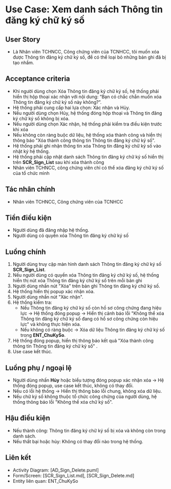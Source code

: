 # Use Case: Xem danh sách Thông tin đăng ký chữ ký số

## User Story
- Là Nhân viên TCHNCC, Công chứng viên của TCNHCC, tôi muốn xóa được Thông tin đăng ký chữ ký số, để có thể loại bỏ những bản ghi đã bị tạo nhầm.

## Acceptance criteria
- Khi người dùng chọn Xóa Thông tin đăng ký chữ ký số, hệ thống phải hiển thị hộp thoại xác nhận với nội dung: “Bạn có chắc chắn muốn xóa Thông tin đăng ký chữ ký số này không?”.
- Hệ thống phải cung cấp hai lựa chọn: Xác nhận và Hủy.
- Nếu người dùng chọn Hủy, hệ thống đóng hộp thoại và Thông tin đăng ký chữ ký số không bị xóa.
- Nếu người dùng chọn Xác nhận, hệ thống phải kiểm tra điều kiện trước khi xóa
- Nếu không còn ràng buộc dữ liệu, hệ thống xóa thành công và hiển thị thông báo "Xóa thành công thông tin Thông tin đăng ký chữ ký số".
- Hệ thống phải ghi nhận thông tin xóa Thông tin đăng ký chữ ký số vào nhật ký hệ thống. 
- Hệ thống phải cập nhật danh sách Thông tin đăng ký chữ ký số hiển thị trên **SCR_Sign_List** sau khi xóa thành công
- Nhân viên TCHNCC, công chứng viên chỉ có thể xóa đăng ký chữ ký số của tổ chức mình

## Tác nhân chính
- Nhân viên TCHNCC, Công chứng viên của TCNHCC

## Tiền điều kiện
- Người dùng đã đăng nhập hệ thống.
- Người dùng có quyền xóa Thông tin đăng ký chữ ký số

## Luồng chính
1. Người dùng truy cập màn hình danh sách Thông tin đăng ký chữ ký số **SCR_Sign_List**.  
2. Nếu người dùng có quyền xóa Thông tin đăng ký chữ ký số, hệ thống hiển thị nút xóa Thông tin đăng ký chữ ký số trên mỗi bản ghi
3. Người dùng nhấn nút "Xóa" trên bản ghi Thông tin đăng ký chữ ký số.  
3. Hệ thống hiển thị popup xác nhận xóa.  
4. Người dùng nhấn nút "Xác nhận".  
5. Hệ thống kiểm tra:  
   - Nếu Thông tin đăng ký chữ ký số còn hồ sơ công chứng đang hiệu lực → Hệ thống đóng popup → Hiển thị cảnh báo lỗi "Không thể xóa Thông tin đăng ký chữ ký số đang có hồ sơ công chứng còn hiệu lực"  và không thực hiện xóa.  
   - Nếu không có ràng buộc → Xóa dữ liệu Thông tin đăng ký chữ ký số trong **ENT_ChuKySo**.  
6. Hệ thống đóng popup, hiển thị thông báo kết quả "Xóa thành công thông tin Thông tin đăng ký chữ ký số" .  
7. Use case kết thúc. 

## Luồng phụ / ngoại lệ
- Người dùng nhấn **Hủy** hoặc biểu tượng đóng popup xác nhận xóa → Hệ thống đóng popup, use case kết thúc, không có thay đổi.  
- Nếu có lỗi hệ thống → Hiển thị thông báo lỗi chung, không xóa dữ liệu.  
- Nếu chữ ký số không thuộc tổ chức công chứng của người dùng, hệ thống thông báo lỗi "Không thể xóa chữ ký số".

## Hậu điều kiện
- Nếu thành công: Thông tin đăng ký chữ ký số bị xóa và không còn trong danh sách.  
- Nếu thất bại hoặc hủy: Không có thay đổi nào trong hệ thống.

## Liên kết
- Activity Diagram: [AD_Sign_Delete.puml]
- Form/Screen: [SCR_Sign_List.md], [SCR_Sign_Delete.md]
- Entity liên quan: ENT_ChuKySo
